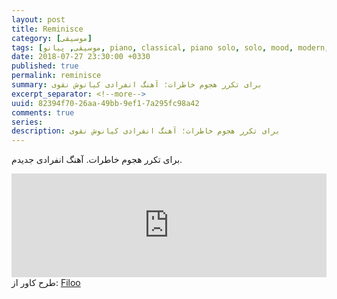 ```yaml
---
layout: post
title: Reminisce
category: [موسیقی]
tags: [موسیقی, پیانو, piano, classical, piano solo, solo, mood, modern, single, neoclassical, solopiano]
date: 2018-07-27 23:30:00 +0330
published: true
permalink: reminisce
summary: برای تکرر هجوم خاطرات؛ آهنگ انفرادی کیانوش نقوی 
excerpt_separator: <!--more--> 
uuid: 82394f70-26aa-49bb-9ef1-7a295fc98a42
comments: true
series: 
description: برای تکرر هجوم خاطرات؛ آهنگ انفرادی کیانوش نقوی  
---
```

برای تکرر هجوم خاطرات.
آهنگ انفرادی جدیدم.

<iframe width="100%" height="166" scrolling="no" frameborder="no" allow="autoplay" src="https://w.soundcloud.com/player/?url=https%3A//api.soundcloud.com/tracks/477610935&color=%23181820&auto_play=false&hide_related=false&show_comments=true&show_user=true&show_reposts=false&show_teaser=true"></iframe>
طرح کاور از: <a href="https://www.artstation.com/filoo">Filoo</a>
